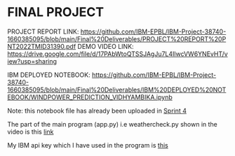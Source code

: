 # FINAL PROJECT
PROJECT REPORT LINK: https://github.com/IBM-EPBL/IBM-Project-38740-1660385095/blob/main/Final%20Deliverables/PROJECT%20REPORT%20PNT2022TMID31390.pdf
DEMO VIDEO LINK: https://drive.google.com/file/d/17PAbWtoQTSSJAgJu7L4IlwcVW6YNEvHT/view?usp=sharing

IBM DEPLOYED NOTEBOOK: https://github.com/IBM-EPBL/IBM-Project-38740-1660385095/blob/main/Final%20Deliverables/IBM%20DEPLOYED%20NOTEBOOK/WINDPOWER_PREDICTION_VIDHYAMBIKA.ipynb

Note: this notebook file has already been uploaded in [Sprint 4](https://github.com/IBM-EPBL/IBM-Project-38740-1660385095/blob/main/Project%20Development%20Phase/Sprint%204/WINDPOWER_PREDICTION_VIDHYAMBIKA.ipynb)

The part of the main program (app.py) i.e weathercheck.py shown in the video is this [link](https://github.com/IBM-EPBL/IBM-Project-38740-1660385095/blob/main/Final%20Deliverables/PART%20OF%20APP_PY%20PROGRAM%20WEATHERCHECK%20SHOWN%20IN%20VIDEO/weathercheck.py)

My IBM api key which I have used in the program is [this](https://github.com/IBM-EPBL/IBM-Project-38740-1660385095/blob/main/Final%20Deliverables/IBM%20API%20KEY.txt)
